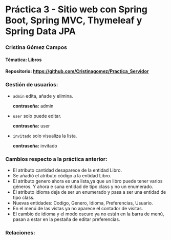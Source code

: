 # Práctica 3 - Sitio web con Spring Boot, Spring MVC, Thymeleaf y Spring Data JPA
### Cristina Gómez Campos

#### Tématica: Libros
#### Repositorio: https://github.com/Cristinagomez/Practica_Servidor
### **Gestión de usuarios:**

- `admin` edita, añade y elimina.

    **contraseña:** admin
- `user` solo puede editar.

    **contraseña:** user
- `invitado` solo visualiza la lista.

    **contraseña:** invitado

### **Cambios respecto a la práctica anterior:**

- El atributo cantidad desaparece de la entidad Libro.
- Se añadió el atributo código a la entidad Libro.
- El atributo genero ahora es una lista,ya que un libro puede tener varios géneros. Y ahora e suna entidad de tipo class y no un enumerado.
- El atributo idioma deja de ser un enumerado y pasa a ser una entidad de tipo class.
- Nuevas entidades: Codigo, Genero, Idioma, Preferencias, Usuario.
- En el menú de las vistas ya no aparece el contador de visitas.
- El cambio de idioma y el modo oscuro ya no están en la barra de menú, pasan a estar en la pestaña de editar preferencias.

### **Relaciones:**